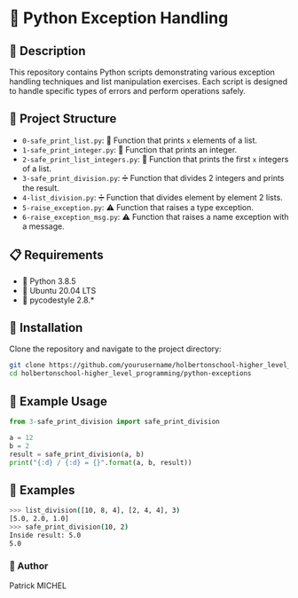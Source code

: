 # 📘 Python Exception Handling

## 📄 Description
This repository contains Python scripts demonstrating various exception handling techniques and list manipulation exercises. Each script is designed to handle specific types of errors and perform operations safely.

## 📂 Project Structure
- `0-safe_print_list.py`: 📝 Function that prints `x` elements of a list.
- `1-safe_print_integer.py`: 🔢 Function that prints an integer.
- `2-safe_print_list_integers.py`: 🔢 Function that prints the first `x` integers of a list.
- `3-safe_print_division.py`: ➗ Function that divides 2 integers and prints the result.
- `4-list_division.py`: ➗ Function that divides element by element 2 lists.
- `5-raise_exception.py`: ⚠️ Function that raises a type exception.
- `6-raise_exception_msg.py`: ⚠️ Function that raises a name exception with a message.

## 📋 Requirements
- 🐍 Python 3.8.5
- 🐧 Ubuntu 20.04 LTS
- 🧹 pycodestyle 2.8.*

## 💾 Installation
Clone the repository and navigate to the project directory:
```bash
git clone https://github.com/yourusername/holbertonschool-higher_level_programming.git
cd holbertonschool-higher_level_programming/python-exceptions
```

## 📜 Example Usage
```python
from 3-safe_print_division import safe_print_division

a = 12
b = 2
result = safe_print_division(a, b)
print("{:d} / {:d} = {}".format(a, b, result))
```
## 📝 Examples
```bash
>>> list_division([10, 8, 4], [2, 4, 4], 3)
[5.0, 2.0, 1.0]
>>> safe_print_division(10, 2)
Inside result: 5.0
5.0
```

### 👤 Author
Patrick MICHEL

